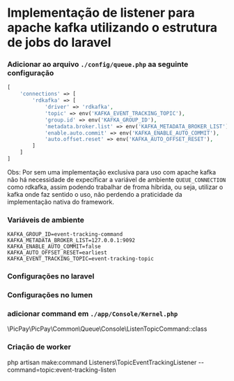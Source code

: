 
# Implementação de listener para apache kafka utilizando o estrutura de jobs do laravel

### Adicionar ao arquivo `./config/queue.php` aa seguinte configuração

```php
[
    'connections' => [
        'rdkafka' => [
            'driver' => 'rdkafka',
            'topic' => env('KAFKA_EVENT_TRACKING_TOPIC'),
            'group.id' => env('KAFKA_GROUP_ID'),
            'metadata.broker.list' => env('KAFKA_METADATA_BROKER_LIST'),
            'enable.auto.commit' => env('KAFKA_ENABLE_AUTO_COMMIT'),
            'auto.offset.reset' => env('KAFKA_AUTO_OFFSET_RESET'),
        ]
    ]
]
```

Obs: Por sem uma implementação exclusiva para uso com apache kafka não há necessidade de expecíficar a variável de ambiente `QUEUE_CONNECTION` como rdkafka, assim podendo trabalhar de froma híbrida, ou seja, utilizar o kafka onde faz sentido o uso, não perdendo a praticidade da implementação nativa do framework.


### Variáveis de ambiente

```dotenv
KAFKA_GROUP_ID=event-tracking-command
KAFKA_METADATA_BROKER_LIST=127.0.0.1:9092
KAFKA_ENABLE_AUTO_COMMIT=false
KAFKA_AUTO_OFFSET_RESET=earliest
KAFKA_EVENT_TRACKING_TOPIC=event-tracking-topic
```

### Configurações no laravel



### Configurações no lumen



### adicionar command em `./app/Console/Kernel.php`

\PicPay\PicPay\Common\Queue\Console\ListenTopicCommand::class

### Criação de worker

php artisan make:command Listeners\\TopicEventTrackingListener --command=topic:event-tracking-listen
